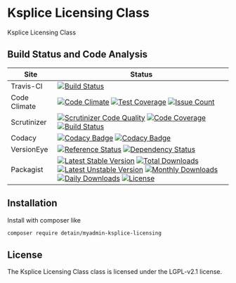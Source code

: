 # Ksplice Licensing Class

Ksplice Licensing Class

## Build Status and Code Analysis

Site          | Status
--------------|---------------------------
Travis-CI     | [![Build Status](https://travis-ci.org/detain/myadmin-ksplice-licensing.svg?branch=master)](https://travis-ci.org/detain/myadmin-ksplice-licensing)
Code Climate  | [![Code Climate](https://codeclimate.com/github/detain/myadmin-ksplice-licensing/badges/gpa.svg)](https://codeclimate.com/github/detain/myadmin-ksplice-licensing) [![Test Coverage](https://codeclimate.com/github/detain/myadmin-ksplice-licensing/badges/coverage.svg)](https://codeclimate.com/github/detain/myadmin-ksplice-licensing/coverage) [![Issue Count](https://codeclimate.com/github/detain/myadmin-ksplice-licensing/badges/issue_count.svg)](https://codeclimate.com/github/detain/myadmin-ksplice-licensing)
Scrutinizer   | [![Scrutinizer Code Quality](https://scrutinizer-ci.com/g/myadmin-plugins/myadmin-ksplice-licensing/badges/quality-score.png?b=master)](https://scrutinizer-ci.com/g/myadmin-plugins/myadmin-ksplice-licensing/?branch=master) [![Code Coverage](https://scrutinizer-ci.com/g/myadmin-plugins/myadmin-ksplice-licensing/badges/coverage.png?b=master)](https://scrutinizer-ci.com/g/myadmin-plugins/myadmin-ksplice-licensing/?branch=master) [![Build Status](https://scrutinizer-ci.com/g/myadmin-plugins/myadmin-ksplice-licensing/badges/build.png?b=master)](https://scrutinizer-ci.com/g/myadmin-plugins/myadmin-ksplice-licensing/build-status/master)
Codacy        | [![Codacy Badge](https://api.codacy.com/project/badge/Grade/226251fc068f4fd5b4b4ef9a40011d06)](https://www.codacy.com/app/detain/myadmin-ksplice-licensing) [![Codacy Badge](https://api.codacy.com/project/badge/Coverage/25fa74eb74c947bf969602fcfe87e349)](https://www.codacy.com/app/detain/myadmin-ksplice-licensing?utm_source=github.com&utm_medium=referral&utm_content=detain/myadmin-ksplice-licensing&utm_campaign=Badge_Coverage)
VersionEye    | [![Reference Status](https://www.versioneye.com/php/detain:myadmin-ksplice-licensing/reference_badge.svg?style=flat)](https://www.versioneye.com/php/detain:myadmin-ksplice-licensing/references) [![Dependency Status](https://www.versioneye.com/user/projects/592f7318bafc5500414dfd2a/badge.svg?style=flat-square)](https://www.versioneye.com/user/projects/592f7318bafc5500414dfd2a)
Packagist     | [![Latest Stable Version](https://poser.pugx.org/detain/myadmin-ksplice-licensing/version)](https://packagist.org/packages/detain/myadmin-ksplice-licensing) [![Total Downloads](https://poser.pugx.org/detain/myadmin-ksplice-licensing/downloads)](https://packagist.org/packages/detain/myadmin-ksplice-licensing) [![Latest Unstable Version](https://poser.pugx.org/detain/myadmin-ksplice-licensing/v/unstable)](//packagist.org/packages/detain/myadmin-ksplice-licensing) [![Monthly Downloads](https://poser.pugx.org/detain/myadmin-ksplice-licensing/d/monthly)](https://packagist.org/packages/detain/myadmin-ksplice-licensing) [![Daily Downloads](https://poser.pugx.org/detain/myadmin-ksplice-licensing/d/daily)](https://packagist.org/packages/detain/myadmin-ksplice-licensing) [![License](https://poser.pugx.org/detain/myadmin-ksplice-licensing/license)](https://packagist.org/packages/detain/myadmin-ksplice-licensing)


## Installation

Install with composer like

```sh
composer require detain/myadmin-ksplice-licensing
```

## License

The Ksplice Licensing Class class is licensed under the LGPL-v2.1 license.

